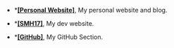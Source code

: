 
- *<strong><strong>[[Personal Website]](https://silviomarano.tk)</strong></strong>, My personal website and blog.

- *<strong><strong>[[SMH17]](https://smh17.tk)</strong></strong>, My dev website.

- *<strong><strong>[[GitHub]](https://github.com/SMH17)</strong></strong>, My GitHub Section.

